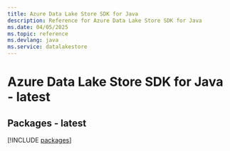 ```yaml
---
title: Azure Data Lake Store SDK for Java
description: Reference for Azure Data Lake Store SDK for Java
ms.date: 04/05/2025
ms.topic: reference
ms.devlang: java
ms.service: datalakestore
---
```

# Azure Data Lake Store SDK for Java - latest
## Packages - latest
[!INCLUDE [packages](data-lake-store-index.md)]